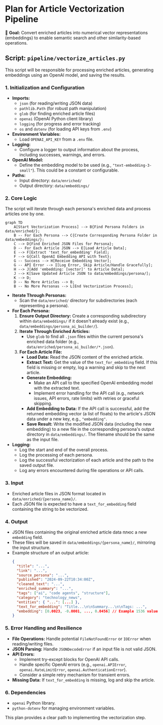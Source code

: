 # Plan for Article Vectorization Pipeline

🎯 **Goal:** Convert enriched articles into numerical vector representations (embeddings) to enable semantic search and other similarity-based operations.

## Script: `pipeline/vectorize_articles.py`

This script will be responsible for processing enriched articles, generating embeddings using an OpenAI model, and saving the results.

### 1. Initialization and Configuration

*   **Imports:**
    *   `json` (for reading/writing JSON data)
    *   `pathlib.Path` (for robust path manipulation)
    *   `glob` (for finding enriched article files)
    *   `openai` (OpenAI Python client library)
    *   `logging` (for progress and error tracking)
    *   `os` and `dotenv` (for loading API keys from `.env`)
*   **Environment Variables:**
    *   Load `OPENAI_API_KEY` from a `.env` file.
*   **Logging:**
    *   Configure a logger to output information about the process, including successes, warnings, and errors.
*   **OpenAI Model:**
    *   Define the embedding model to be used (e.g., `"text-embedding-3-small"`). This could be a constant or configurable.
*   **Paths:**
    *   Input directory: `data/enriched/`
    *   Output directory: `data/embeddings/`

### 2. Core Logic

The script will iterate through each persona's enriched data and process articles one by one.

```mermaid
graph TD
    A[Start Vectorization Process] --> B{Find Persona Folders in data/enriched/};
    B -- For Each Persona --> C{Create Corresponding Persona Folder in data/embeddings/};
    C --> D{Find Enriched JSON Files for Persona};
    D -- For Each Article JSON --> E[Load Article Data];
    E --> F[Extract 'text_for_embedding' Field];
    F --> G{Call OpenAI Embedding API with Text};
    G -- Success --> H[Receive Embedding Vector];
    G -- API Error --> I[Log Error, Skip Article/Handle Gracefully];
    H --> J[Add 'embedding: [vector]' to Article Data];
    J --> K[Save Updated Article JSON to data/embeddings/persona/];
    K --> D;
    D -- No More Articles --> B;
    B -- No More Personas --> L[End Vectorization Process];
```

*   **Iterate Through Personas:**
    *   Scan the `data/enriched/` directory for subdirectories (each representing a persona).
*   **For Each Persona:**
    1.  **Ensure Output Directory:** Create a corresponding subdirectory within `data/embeddings/` if it doesn't already exist (e.g., `data/embeddings/persona_ai_builder/`).
    2.  **Iterate Through Enriched Articles:**
        *   Use `glob` to find all `.json` files within the current persona's enriched data folder (e.g., `data/enriched/persona_ai_builder/*.json`).
    3.  **For Each Article File:**
        *   **Load Data:** Read the JSON content of the enriched article.
        *   **Extract Text:** Get the value of the `text_for_embedding` field. If this field is missing or empty, log a warning and skip to the next article.
        *   **Generate Embedding:**
            *   Make an API call to the specified OpenAI embedding model with the extracted text.
            *   Implement error handling for the API call (e.g., network issues, API errors, rate limits) with retries or graceful skipping.
        *   **Add Embedding to Data:** If the API call is successful, add the returned embedding vector (a list of floats) to the article's JSON data under a new key, e.g., `"embedding"`.
        *   **Save Result:** Write the modified JSON data (including the new embedding) to a new file in the corresponding persona's output directory in `data/embeddings/`. The filename should be the same as the input file.
*   **Logging:**
    *   Log the start and end of the overall process.
    *   Log the processing of each persona.
    *   Log the successful vectorization of each article and the path to the saved output file.
    *   Log any errors encountered during file operations or API calls.

### 3. Input

*   Enriched article files in JSON format located in `data/enriched/{persona_name}/`.
*   Each JSON file is expected to have a `text_for_embedding` field containing the string to be vectorized.

### 4. Output

*   JSON files containing the original enriched article data плюс a new `embedding` field.
*   These files will be saved in `data/embeddings/{persona_name}/`, mirroring the input structure.
*   Example structure of an output article:
    ```json
    {
      "title": "...",
      "link": "...",
      "source_persona": "...",
      "published": "2024-09-22T10:34:00Z",
      "cleaned_text": "...",
      "enriched_summary": "...",
      "tags": ["ai", "code agents", "structure"],
      "category": "technology_news",
      "entities": { "...": [...] },
      "text_for_embedding": "Title...\n\nSummary...\n\nTags: ...",
      "embedding": [0.0023, -0.0001, ..., 0.0456] // Example 1536 values for text-embedding-3-small
    }
    ```

### 5. Error Handling and Resilience

*   **File Operations:** Handle potential `FileNotFoundError` or `IOError` when reading/writing files.
*   **JSON Parsing:** Handle `JSONDecodeError` if an input file is not valid JSON.
*   **API Errors:**
    *   Implement try-except blocks for OpenAI API calls.
    *   Handle specific OpenAI errors (e.g., `openai.APIError`, `openai.RateLimitError`, `openai.AuthenticationError`).
    *   Consider a simple retry mechanism for transient errors.
*   **Missing Data:** If `text_for_embedding` is missing, log and skip the article.

### 6. Dependencies

*   `openai` Python library.
*   `python-dotenv` for managing environment variables.

This plan provides a clear path to implementing the vectorization step.